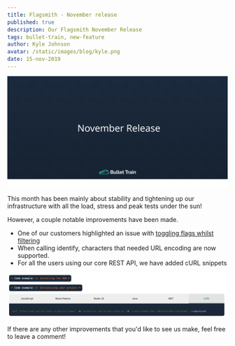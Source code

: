 ```yaml
---
title: Flagsmith - November release
published: true
description: Our Flagsmith November Release 
tags: bullet-train, new-feature
author: Kyle Johnson
avatar: /static/images/blog/kyle.png
date: 15-nov-2019
---
```


<img alt="November" src="/static/images/blog/new-feature/november.svg"/>

This month has been mainly about stability and tightening up our infrastructure with all the load, stress and peak tests under the sun!

However, a couple notable improvements have been made.

- One of our customers highlighted an issue with [toggling flags whilst filtering](https://github.com/BulletTrainHQ/bullet-train-frontend/issues/8)
- When calling identify, characters that needed URL encoding are now supported.
- For all the users using our core REST API, we have added cURL snippets

<img alt="cURL Feature Flag Snippets" src="/static/images/blog/new-feature/curl.png"/>

If there are any other improvements that you'd like to see us make, feel free to leave a comment!
